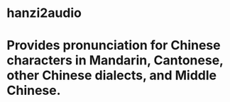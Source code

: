 # hanzi2audio

# Provides pronunciation for Chinese characters in Mandarin, Cantonese, other Chinese dialects, and Middle Chinese.
